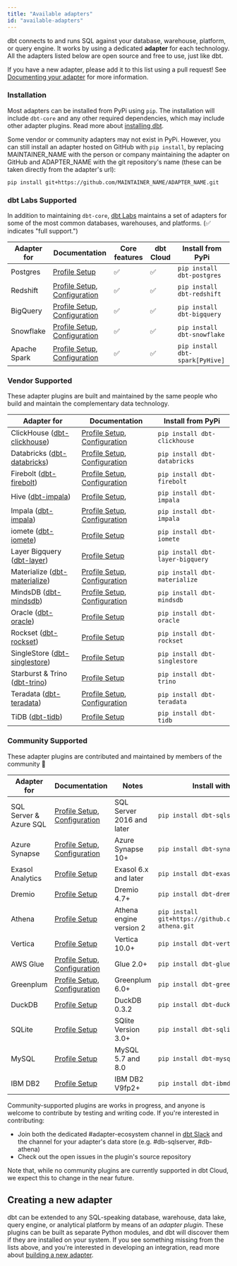 ```yaml
---
title: "Available adapters"
id: "available-adapters"
---
```


dbt connects to and runs SQL against your database, warehouse, platform, or query engine. It works by using a dedicated **adapter** for each technology. All the adapters listed below are open source and free to use, just like dbt.

If you have a new adapter, please add it to this list using a pull request! See [Documenting your adapter](/docs/contributing/documenting-a-new-adapter.md)  for more information.

### Installation

Most adapters can be installed from PyPi using `pip`. The installation will include `dbt-core` and any other required dependencies, which may include other adapter plugins. Read more about [installing dbt](dbt-cli/install/overview).

Some vendor or community adapters may not exist in PyPi. However, you can still install an adapter hosted on GitHub with `pip install`, by replacing MAINTAINER_NAME with the person or company maintaining the adapter on GitHub and ADAPTER_NAME with the git repository's name (these can be taken directly from the adapter's url):

```shell
pip install git+https://github.com/MAINTAINER_NAME/ADAPTER_NAME.git
```

### dbt Labs Supported

In addition to maintaining `dbt-core`, [dbt Labs](https://github.com/dbt-labs) maintains a set of adapters for some of the most common databases, warehouses, and platforms. (✅ indicates "full support.")

| Adapter for  | Documentation | Core features | dbt Cloud | Install from PyPi |
| ------------ | ------------- | ------------- | --------- | ----------------- |
| Postgres     | [Profile Setup](postgres-profile) | ✅ | ✅  | `pip install dbt-postgres` |
| Redshift     | [Profile Setup](redshift-profile), [Configuration](redshift-configs) | ✅ | ✅  | `pip install dbt-redshift` |
| BigQuery     | [Profile Setup](bigquery-profile), [Configuration](bigquery-configs) | ✅  | ✅  | `pip install dbt-bigquery` |
| Snowflake    | [Profile Setup](snowflake-profile), [Configuration](snowflake-configs) | ✅ | ✅  | `pip install dbt-snowflake` |
| Apache Spark | [Profile Setup](spark-profile), [Configuration](spark-configs) | ✅ | ✅ | `pip install dbt-spark[PyHive]` |

### Vendor Supported

These adapter plugins are built and maintained by the same people who build and maintain the complementary data technology.


| Adapter for                                                                                                   | Documentation                                                                               | Install from PyPi |
|---------------------------------------------------------------------------------------------------------------|---------------------------------------------------------------------------------------------| ----------------- |
| ClickHouse ([dbt-clickhouse](https://github.com/ClickHouse/dbt-clickhouse))                                   | [Profile Setup](clickhouse-profile), [Configuration](clickhouse-configs)                    | `pip install dbt-clickhouse` |
| Databricks ([dbt-databricks](https://github.com/databricks/dbt-databricks))                                   | [Profile Setup](databricks-profile), [Configuration](spark-configs#databricks-configurations) | `pip install dbt-databricks` |
| Firebolt ([dbt-firebolt](https://github.com/firebolt-db/dbt-firebolt))                                        | [Profile Setup](firebolt-profile), [Configuration](firebolt-configs)                        | `pip install dbt-firebolt` |
| Hive ([dbt-impala](https://github.com/cloudera/dbt-hive))                                                     | [Profile Setup](hive-profile),                                                              | `pip install dbt-impala` |
| Impala ([dbt-impala](https://github.com/cloudera/dbt-impala))                                                 | [Profile Setup](impala-profile), [Configuration](impala-configs)                            | `pip install dbt-impala` |
| iomete ([dbt-iomete](https://github.com/iomete/dbt-iomete))                                                   | [Profile Setup](iomete-profile)                                                             | `pip install dbt-iomete` |
| Layer Bigquery ([dbt-layer](https://github.com/layerai/dbt-layer))                                            | [Profile Setup](layer-profile)                                                              | `pip install dbt-layer-bigquery` |
| Materialize ([dbt-materialize](https://github.com/MaterializeInc/materialize/blob/main/misc/dbt-materialize)) | [Profile Setup](materialize-profile), [Configuration](materialize-configs)                  | `pip install dbt-materialize` |
| MindsDB ([dbt-mindsdb](https://github.com/mindsdb/dbt-mindsdb))                                               | [Profile Setup](mindsdb-profile), [Configuration](mindsdb-configs)                          | `pip install dbt-mindsdb`     |
| Oracle ([dbt-oracle](https://github.com/oracle/dbt-oracle))                                                   | [Profile Setup](oracle-profile)                                                             | `pip install dbt-oracle`     |
| Rockset ([dbt-rockset](https://github.com/rockset/dbt-rockset))                                               | [Profile Setup](rockset-profile)                                                            | `pip install dbt-rockset` |
| SingleStore ([dbt-singlestore](https://github.com/memsql/dbt-singlestore))                                    | [Profile Setup](singlestore-profile)                                                        | `pip install dbt-singlestore` |
| Starburst & Trino ([dbt-trino](https://github.com/starburstdata/dbt-trino))                                   | [Profile Setup](trino-profile)                                                              | `pip install dbt-trino` |
| Teradata ([dbt-teradata](https://github.com/teradata/dbt-teradata))                                           | [Profile Setup](teradata-profile), [Configuration](teradata-configs)                        | `pip install dbt-teradata` |
| TiDB ([dbt-tidb](https://github.com/pingcap/dbt-tidb))                                                        | [Profile Setup](tidb-profile)                                                               | `pip install dbt-tidb` |

### Community Supported

These adapter plugins are contributed and maintained by members of the community 🌱

| Adapter for            | Documentation                                                                | Notes                     | Install with pip             |
|------------------------|------------------------------------------------------------------------------|---------------------------|------------------------------|
| SQL Server & Azure SQL | [Profile Setup](mssql-profile), [Configuration](mssql-configs)               | SQL Server 2016 and later | `pip install dbt-sqlserver`  |
| Azure Synapse          | [Profile Setup](azuresynapse-profile), [Configuration](azuresynapse-configs) | Azure Synapse 10+         | `pip install dbt-synapse`    |
| Exasol Analytics       | [Profile Setup](exasol-profile)                                              | Exasol 6.x and later      | `pip install dbt-exasol`     |
| Dremio                 | [Profile Setup](dremio-profile)                                              | Dremio 4.7+               | `pip install dbt-dremio`     |
| Athena                 | [Profile Setup](athena-profile)                                              | Athena engine version 2   | `pip install git+https://github.com/Tomme/dbt-athena.git` |
| Vertica                | [Profile Setup](vertica-profile)                                             | Vertica 10.0+             | `pip install dbt-vertica`    |
| AWS Glue               | [Profile Setup](glue-profile), [Configuration](glue-configs)                 | Glue 2.0+                 | `pip install dbt-glue`       |
| Greenplum              | [Profile Setup](greenplum-profile), [Configuration](greenplum-configs)       | Greenplum 6.0+            | `pip install dbt-greenplum`  |
| DuckDB                 | [Profile Setup](duckdb-profile)                                              | DuckDB 0.3.2              | `pip install dbt-duckdb`     |
| SQLite                 | [Profile Setup](sqlite-profile)                                              | SQlite Version 3.0+       | `pip install dbt-sqlite`     |
| MySQL                  | [Profile Setup](mysql-profile)                                               | MySQL 5.7 and 8.0         | `pip install dbt-mysql`      |
| IBM DB2                | [Profile Setup](ibmdb2-profile)                                              | IBM DB2 V9fp2+            | `pip install dbt-ibmdb2`     |

Community-supported plugins are works in progress, and anyone is welcome to contribute by testing and writing code. If you're interested in contributing:
- Join both the dedicated #adapter-ecosystem channel in [dbt Slack](https://community.getdbt.com/) and the channel for your adapter's data store (e.g. #db-sqlserver, #db-athena) 
- Check out the open issues in the plugin's source repository

Note that, while no community plugins are currently supported in dbt Cloud, we expect this to change in the near future.

## Creating a new adapter

dbt can be extended to any SQL-speaking database, warehouse, data lake, query engine, or analytical platform by means of an _adapter plugin_. These plugins can be built as separate Python modules, and dbt will discover them if they are installed on your system. If you see something missing from the lists above, and you're interested in developing an integration, read more about [building a new adapter](building-a-new-adapter).

